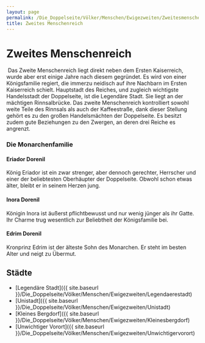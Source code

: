 ```yaml
---
layout: page
permalink: /Die_Doppelseite/Völker/Menschen/Ewigezweiten/Zweitesmenschenreich
title: Zweites Menschenreich
---
```


# Zweites Menschenreich

<img alt="" src="{{ site.baseurl }}/assets/pics/weltenbuch/gallery/wappen/nrm/zweitesmenschenreich.jpg" />
Das Zweite Menschenreich liegt direkt neben dem Ersten Kaiserreich, wurde aber erst einige Jahre nach diesem gegründet. Es wird von einer Königsfamilie regiert, die immerzu neidisch auf ihre Nachbarn im Ersten Kaiserreich schielt. Hauptstadt des Reiches, und zugleich wichtigste Handelsstadt der Doppelseite, ist die Legendäre Stadt. Sie liegt an der mächtigen Rinnsalbrücke. Das zweite Menschenreich kontrolliert sowohl weite Teile des Rinnsals als auch der Kaffeestraße, dank dieser Stellung gehört es zu den großen Handelsmächten der Doppelseite. Es besitzt zudem gute Beziehungen zu den Zwergen, an deren drei Reiche es angrenzt.

### Die Monarchenfamilie

#### Eriador Dorenil

König Eriador ist ein zwar strenger, aber dennoch gerechter, Herrscher und einer der beliebtesten Oberhäupter der Doppelseite. Obwohl schon etwas älter, bleibt er in seinem Herzen jung.

#### Inora Dorenil

Königin Inora ist äußerst pflichtbewusst und nur wenig jünger als ihr Gatte. Ihr Charme trug wesentlich zur Beliebtheit der Königsfamilie bei.

#### Edrim Dorenil

Kronprinz Edrim ist der älteste Sohn des Monarchen. Er steht im besten Alter und neigt zu Übermut.

## Städte

- [Legendäre Stadt]({{ site.baseurl }}/Die_Doppelseite/Völker/Menschen/Ewigezweiten/Legendaerestadt)
- [Unistadt]({{ site.baseurl }}/Die_Doppelseite/Völker/Menschen/Ewigezweiten/Unistadt)
- [Kleines Bergdorf]({{ site.baseurl }}/Die_Doppelseite/Völker/Menschen/Ewigezweiten/Kleinesbergdorf)
- [Unwichtiger Vorort]({{ site.baseurl }}/Die_Doppelseite/Völker/Menschen/Ewigezweiten/Unwichtigervorort)

